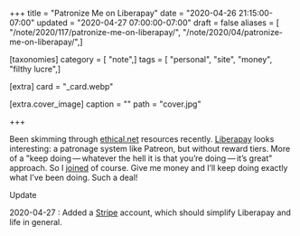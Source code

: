 +++
title = "Patronize Me on Liberapay"
date = "2020-04-26 21:15:00-07:00"
updated = "2020-04-27 07:00:00-07:00"
draft = false
aliases = [ "/note/2020/117/patronize-me-on-liberapay/", "/note/2020/04/patronize-me-on-liberapay/",]

[taxonomies]
category = [ "note",]
tags = [ "personal", "site", "money", "filthy lucre",]

[extra]
card = "_card.webp"

[extra.cover_image]
caption = ""
path = "cover.jpg"

+++

Been skimming through [ethical.net](https://ethical.net) resources
recently. [Liberapay](https://en.liberapay.com/) looks interesting: a
patronage system like Patreon, but without reward tiers. More of a "keep
doing — whatever the hell it is that you’re doing — it’s great"
approach. So I [joined](https://en.liberapay.com/randomgeek/) of course.
Give me money and I’ll keep doing exactly what I’ve been doing. Such a
deal!

<div class="admonition">
<p class="admonition-title">Update</p>

2020-04-27
: Added a [Stripe](https://stripe.com/) account, which should simplify
  Liberapay and life in general.

</div>